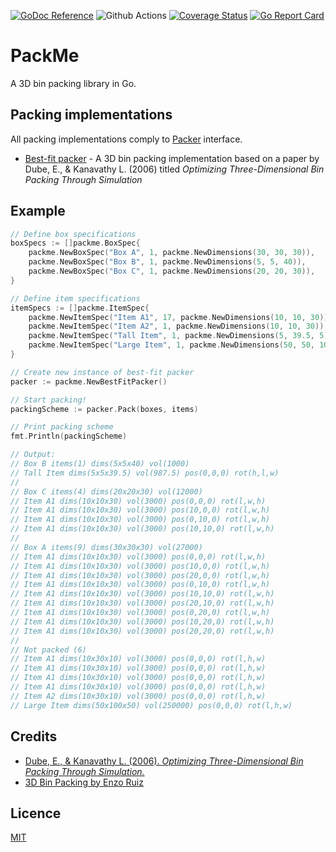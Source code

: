 [![GoDoc Reference](https://pkg.go.dev/badge/github.com/stevenferrer/packme)](https://pkg.go.dev/github.com/stevenferrer/packme)
![Github Actions](https://github.com/stevenferrer/packme/workflows/test/badge.svg)
[![Coverage Status](https://coveralls.io/repos/github/stevenferrer/packme/badge.svg?branch=main)](https://coveralls.io/github/stevenferrer/packme?branch=main)
[![Go Report Card](https://goreportcard.com/badge/github.com/stevenferrer/packme)](https://goreportcard.com/report/github.com/stevenferrer/packme)

# PackMe

A 3D bin packing library in Go.

## Packing implementations

All packing implementations comply to [Packer](packer.go) interface.

- [Best-fit packer](best_fit_packer.go) - A 3D bin packing implementation based on a paper by Dube, E., & Kanavathy L. (2006) titled *Optimizing Three-Dimensional Bin Packing Through Simulation*

## Example

```go
// Define box specifications
boxSpecs := []packme.BoxSpec{
    packme.NewBoxSpec("Box A", 1, packme.NewDimensions(30, 30, 30)),
    packme.NewBoxSpec("Box B", 1, packme.NewDimensions(5, 5, 40)),
    packme.NewBoxSpec("Box C", 1, packme.NewDimensions(20, 20, 30)),
}

// Define item specifications
itemSpecs := []packme.ItemSpec{
    packme.NewItemSpec("Item A1", 17, packme.NewDimensions(10, 10, 30)),
    packme.NewItemSpec("Item A2", 1, packme.NewDimensions(10, 10, 30)),
    packme.NewItemSpec("Tall Item", 1, packme.NewDimensions(5, 39.5, 5)),
    packme.NewItemSpec("Large Item", 1, packme.NewDimensions(50, 50, 100)),
}

// Create new instance of best-fit packer
packer := packme.NewBestFitPacker()

// Start packing!
packingScheme := packer.Pack(boxes, items)

// Print packing scheme
fmt.Println(packingScheme)

// Output:
// Box B items(1) dims(5x5x40) vol(1000)
// Tall Item dims(5x5x39.5) vol(987.5) pos(0,0,0) rot(h,l,w)
// 
// Box C items(4) dims(20x20x30) vol(12000)
// Item A1 dims(10x10x30) vol(3000) pos(0,0,0) rot(l,w,h)
// Item A1 dims(10x10x30) vol(3000) pos(10,0,0) rot(l,w,h)
// Item A1 dims(10x10x30) vol(3000) pos(0,10,0) rot(l,w,h)
// Item A1 dims(10x10x30) vol(3000) pos(10,10,0) rot(l,w,h)
//
// Box A items(9) dims(30x30x30) vol(27000)
// Item A1 dims(10x10x30) vol(3000) pos(0,0,0) rot(l,w,h)
// Item A1 dims(10x10x30) vol(3000) pos(10,0,0) rot(l,w,h)
// Item A1 dims(10x10x30) vol(3000) pos(20,0,0) rot(l,w,h)
// Item A1 dims(10x10x30) vol(3000) pos(0,10,0) rot(l,w,h)
// Item A1 dims(10x10x30) vol(3000) pos(10,10,0) rot(l,w,h)
// Item A1 dims(10x10x30) vol(3000) pos(20,10,0) rot(l,w,h)
// Item A1 dims(10x10x30) vol(3000) pos(0,20,0) rot(l,w,h)
// Item A1 dims(10x10x30) vol(3000) pos(10,20,0) rot(l,w,h)
// Item A1 dims(10x10x30) vol(3000) pos(20,20,0) rot(l,w,h)
//
// Not packed (6)
// Item A1 dims(10x30x10) vol(3000) pos(0,0,0) rot(l,h,w)
// Item A1 dims(10x30x10) vol(3000) pos(0,0,0) rot(l,h,w)
// Item A1 dims(10x30x10) vol(3000) pos(0,0,0) rot(l,h,w)
// Item A1 dims(10x30x10) vol(3000) pos(0,0,0) rot(l,h,w)
// Item A2 dims(10x30x10) vol(3000) pos(0,0,0) rot(l,h,w)
// Large Item dims(50x100x50) vol(250000) pos(0,0,0) rot(l,h,w)
```

## Credits

- [Dube, E., & Kanavathy L. (2006). *Optimizing Three-Dimensional Bin Packing Through Simulation.*](https://www.researchgate.net/publication/228974015_Optimizing_Three-Dimensional_Bin_Packing_Through_Simulation)
- [3D Bin Packing by Enzo Ruiz](https://github.com/enzoruiz/3dbinpacking)

## Licence

[MIT](LICENSE)